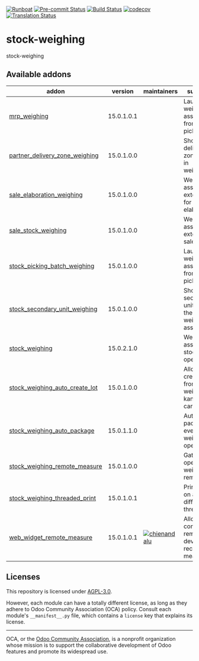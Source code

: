 
[![Runboat](https://img.shields.io/badge/runboat-Try%20me-875A7B.png)](https://runboat.odoo-community.org/builds?repo=OCA/stock-weighing&target_branch=15.0)
[![Pre-commit Status](https://github.com/OCA/stock-weighing/actions/workflows/pre-commit.yml/badge.svg?branch=15.0)](https://github.com/OCA/stock-weighing/actions/workflows/pre-commit.yml?query=branch%3A15.0)
[![Build Status](https://github.com/OCA/stock-weighing/actions/workflows/test.yml/badge.svg?branch=15.0)](https://github.com/OCA/stock-weighing/actions/workflows/test.yml?query=branch%3A15.0)
[![codecov](https://codecov.io/gh/OCA/stock-weighing/branch/15.0/graph/badge.svg)](https://codecov.io/gh/OCA/stock-weighing)
[![Translation Status](https://translation.odoo-community.org/widgets/stock-weighing-15-0/-/svg-badge.svg)](https://translation.odoo-community.org/engage/stock-weighing-15-0/?utm_source=widget)

<!-- /!\ do not modify above this line -->

# stock-weighing

stock-weighing

<!-- /!\ do not modify below this line -->

<!-- prettier-ignore-start -->

[//]: # (addons)

Available addons
----------------
addon | version | maintainers | summary
--- | --- | --- | ---
[mrp_weighing](mrp_weighing/) | 15.0.1.0.1 |  | Launch the weighing assistant from batch pickings
[partner_delivery_zone_weighing](partner_delivery_zone_weighing/) | 15.0.1.0.0 |  | Show delivery zones info in weighings
[sale_elaboration_weighing](sale_elaboration_weighing/) | 15.0.1.0.0 |  | Weighing assistant extension for elaborations
[sale_stock_weighing](sale_stock_weighing/) | 15.0.1.0.0 |  | Weight assistant extension sales
[stock_picking_batch_weighing](stock_picking_batch_weighing/) | 15.0.1.0.0 |  | Launch the weighing assistant from batch pickings
[stock_secondary_unit_weighing](stock_secondary_unit_weighing/) | 15.0.1.0.0 |  | Show secondary unit info in the weighing assistant
[stock_weighing](stock_weighing/) | 15.0.2.1.0 |  | Weighing assistant for stock operations
[stock_weighing_auto_create_lot](stock_weighing_auto_create_lot/) | 15.0.1.0.0 |  | Allow to create lots from the weighing kanban cards
[stock_weighing_auto_package](stock_weighing_auto_package/) | 15.0.1.1.0 |  | Auto create package for every weighing operation
[stock_weighing_remote_measure](stock_weighing_remote_measure/) | 15.0.1.0.0 |  | Gather the operations weights remotely
[stock_weighing_threaded_print](stock_weighing_threaded_print/) | 15.0.1.0.1 |  | Print labels on a different thread
[web_widget_remote_measure](web_widget_remote_measure/) | 15.0.1.0.1 | [![chienandalu](https://github.com/chienandalu.png?size=30px)](https://github.com/chienandalu) | Allows to connect to remote devices to record measures

[//]: # (end addons)

<!-- prettier-ignore-end -->

## Licenses

This repository is licensed under [AGPL-3.0](LICENSE).

However, each module can have a totally different license, as long as they adhere to Odoo Community Association (OCA)
policy. Consult each module's `__manifest__.py` file, which contains a `license` key
that explains its license.

----
OCA, or the [Odoo Community Association](http://odoo-community.org/), is a nonprofit
organization whose mission is to support the collaborative development of Odoo features
and promote its widespread use.
